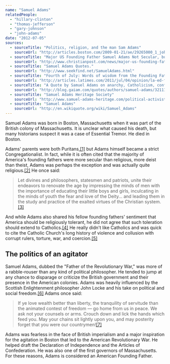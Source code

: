 ```yaml
---
name: "Samuel Adams"
relatedPeople:
  - "hillary-clinton"
  - "thomas-jefferson"
  - "gary-johnson"
  - "john-adams"
date: "2012-07-05"
sources:
  - sourceTitle: "Politics, religion, and the man Sam Adams"
    sourceUrl: "http://articles.boston.com/2009-01-21/ae/29265000_1_john-and-abigail-adams-politics-boston-massacre"
  - sourceTitle: "Major US Founding Father Samuel Adams Not Secular, but Religious, Says Author"
    sourceUrl: "http://www.christianpost.com/news/major-us-founding-father-samuel-adams-not-secular-but-religious-says-author-70589/"
  - sourceTitle: "Samuel Adams Quotes."
    sourceUrl: "http://www.seekfind.net/SamuelAdams.html"
  - sourceTitle: "Fourth of July: Words of wisdom from the Founding Fathers"
    sourceUrl: "http://articles.latimes.com/2011/jul/04/opinion/la-ed-founders-20110704"
  - sourceTitle: "A Quote by Samuel Adams on anarchy, Catholicism, confusion, destruction, good, government, laws, leadership, liberty, life, mankind, mercy, politics, reason, religion, and war"
    sourceUrl: "http://blog.gaiam.com/quotes/authors/samuel-adams/32111"
  - sourceTitle: "Samuel Adams Heritage Society"
    sourceUrl: "http://www.samuel-adams-heritage.com/political-activist.html"
  - sourceTitle: "Samuel Adams"
    sourceUrl: "http://en.wikiquote.org/wiki/Samuel_Adams"
---
```


Samuel Adams was born in Boston, Massachusetts when it was part of the British colony of Massachusetts. It is unclear what caused his death, but many historians suspect it was a case of Essential Tremor. He died in Boston.

Adams' parents were both Puritans,<a class="source-citation" href="#http://articles.boston.com/2009-01-21/ae/29265000_1_john-and-abigail-adams-politics-boston-massacre" title="Politics, religion, and the man Sam Adams">[1]</a> but Adams himself became a strict Congregationalist. In fact, while it is often cited that the majority of America's founding fathers were more secular than religious, more deist than theist, Adams was perhaps the exception and was actually quite religious.<a class="source-citation" href="#http://www.christianpost.com/news/major-us-founding-father-samuel-adams-not-secular-but-religious-says-author-70589/" title="Major US Founding Father Samuel Adams Not Secular, but Religious, Says Author">[2]</a> He once said:

>Let divines and philosophers, statesmen and patriots, unite their endeavors to renovate the age by impressing the minds of men with the importance of educating their little boys and girls, inculcating in the minds of youth the fear and love of the Deity… and leading them in the study and practice of the exalted virtues of the Christian system.<a class="source-citation" href="#http://www.seekfind.net/SamuelAdams.html" title="Samuel Adams Quotes.">[3]</a>

And while Adams also shared his fellow founding fathers' sentiment that America should be religiously tolerant, he did not agree that such toleration should extend to Catholics.<a class="source-citation" href="#http://articles.latimes.com/2011/jul/04/opinion/la-ed-founders-20110704" title="Fourth of July: Words of wisdom from the Founding Fathers">[4]</a> He really didn't like Catholics and was quick to cite the Catholic Church's long history of violence and collusion with corrupt rulers, torture, war, and coercion.<a class="source-citation" href="#http://blog.gaiam.com/quotes/authors/samuel-adams/32111" title="A Quote by Samuel Adams on anarchy, Catholicism, confusion, destruction, good, government, laws, leadership, liberty, life, mankind, mercy, politics, reason, religion, and war">[5]</a>

## The politics of an agitator

Samuel Adams, dubbed the "Father of the Revolutionary War," was more of a rabble-rouser than any kind of political philosopher. He tended to jump at any chance to disparage or criticize the British government and their presence in the American colonies. Adams was heavily influenced by the Scottish Enlightenment philosopher John Locke and his take on political and social freedom.<a class="source-citation" href="#http://www.samuel-adams-heritage.com/political-activist.html" title="Samuel Adams Heritage Society">[6]</a> Adams once said:

>If ye love wealth better than liberty, the tranquility of servitude than the animated contest of freedom — go home from us in peace. We ask not your counsels or arms. Crouch down and lick the hands which feed you. May your chains sit lightly upon you, and may posterity forget that you were our countrymen!<a class="source-citation" href="#http://en.wikiquote.org/wiki/Samuel_Adams" title="Samuel Adams">[7]</a>

Adams was fearless in the face of British imperialism and a major inspiration for the agitation in Boston that led to the American Revolutionary War. He helped draft the Declaration of Independence and the Articles of Confederation. He was also one of the first governors of Massachusetts. For these reasons, Adams is considered an American Founding Father.